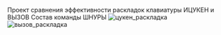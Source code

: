 Проект сравнения эффективности раскладок клавиатуры ИЦУКЕН и ВЫЗОВ
Состав команды ШНУРЫ
![цукен_раскладка](https://github.com/user-attachments/assets/377457b4-b77a-437f-b427-f01c2233b906)
![вызов_раскладка](https://github.com/user-attachments/assets/562e5971-4fbf-40de-98f4-d36022470ae9)
